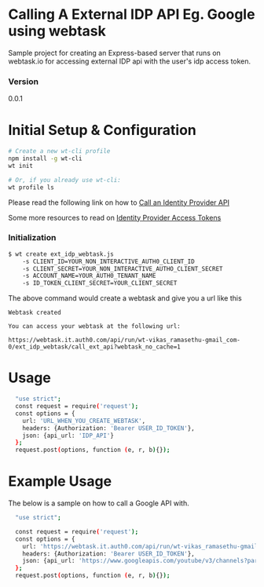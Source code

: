 # Calling A External IDP API Eg. Google using webtask

Sample project for creating an Express-based server that runs on webtask.io for accessing external IDP api with the user's idp access token.
### Version
0.0.1
# Initial Setup & Configuration
```bash
# Create a new wt-cli profile
npm install -g wt-cli
wt init

# Or, if you already use wt-cli:
wt profile ls
```

Please read the following link on how to
[Call an Identity Provider API ](https://auth0.com/docs/what-to-do-once-the-user-is-logged-in/calling-an-external-idp-api)

Some more resources to read on [Identity Provider Access Tokens](https://auth0.com/docs/tokens/idp)

### Initialization
```sh
$ wt create ext_idp_webtask.js
    -s CLIENT_ID=YOUR_NON_INTERACTIVE_AUTH0_CLIENT_ID
    -s CLIENT_SECRET=YOUR_NON_INTERACTIVE_AUTHO_CLIENT_SECRET
    -s ACCOUNT_NAME=YOUR_AUTH0_TENANT_NAME
    -s ID_TOKEN_CLIENT_SECRET=YOUR_CLIENT_SECRET
```
The above command would create a webtask and give you a url like this
```
Webtask created

You can access your webtask at the following url:

https://webtask.it.auth0.com/api/run/wt-vikas_ramasethu-gmail_com-0/ext_idp_webtask/call_ext_api?webtask_no_cache=1
```
# Usage
```sh
  "use strict";
  const request = require('request');
  const options = {
    url: 'URL_WHEN_YOU_CREATE_WEBTASK',
    headers: {Authorization: 'Bearer USER_ID_TOKEN'},
    json: {api_url: 'IDP_API'}
  };
  request.post(options, function (e, r, b){});
```
# Example Usage

The below is a sample on how to call a Google API with.

```sh
  "use strict";

  const request = require('request');
  const options = {
    url: 'https://webtask.it.auth0.com/api/run/wt-vikas_ramasethu-gmail_com-0/ext_idp_webtask/call_ext_api?webtask_no_cache=1',
    headers: {Authorization: 'Bearer USER_ID_TOKEN'},
    json: {api_url: 'https://www.googleapis.com/youtube/v3/channels?part=snippet%2C+id%2C+statistics&mine=true'}
  };
  request.post(options, function (e, r, b){});
```
